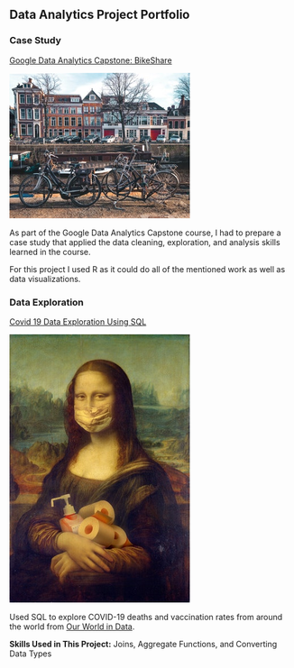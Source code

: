 ## Data Analytics Project Portfolio

### Case Study
[Google Data Analytics Capstone: BikeShare](https://github.com/LEPilk/PortfolioProjects/blob/main/google-data-analytics-capstone-bikeshare.ipynb)

<img src="bike case study thumbnal.jpg"/>

As part of the Google Data Analytics Capstone course, I had to prepare a case study that applied the data cleaning, exploration, and analysis skills learned in the course. 

For this project I used R as it could do all of the mentioned work as well as data visualizations. 

### Data Exploration
[Covid 19 Data Exploration Using SQL](https://github.com/LEPilk/PortfolioProjects/blob/main/Covid%2019%20Data%20Exploration%20Using%20SQL)

<img src="data exploration COVID19 SQL.jpg"/>

Used SQL to explore COVID-19 deaths and vaccination rates from around the world from [Our World in Data](https://https://ourworldindata.org/covid-deaths). 

**Skills Used in This Project:** Joins, Aggregate Functions, and Converting Data Types

